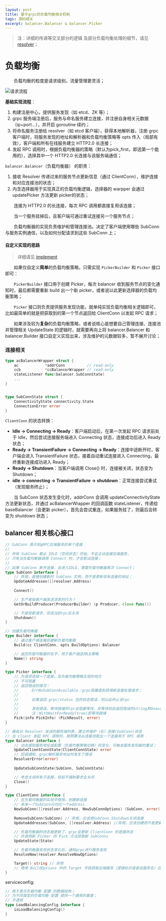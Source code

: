 ```yaml
---
layout: post
title: 基于grpc的负载均衡相关机制
tags: 源码相关
excerpt: balancer.Balancer & balancer.Picker
---
```


> 注：详细的传递等交叉部分的逻辑 及部分负载均衡处理的细节，请见 [resolver](https://acceleratorssr.github.io/2024/10/20/grpc-resolver.html)；

# 负载均衡

&emsp;&emsp;负载均衡的粒度是请求级别，流量管理更灵活；
<p><img src="https://acceleratorssr.github.io/image/lb.png" alt="请求流程"></p>


**基础实现流程**：
1. 构建注册中心，提供服务发现（如 etcd、ZK 等）；
2. grpc 服务端注册后，服务与命名服务建立连接，并注册自身相关元数据（ip+port...），并开启 goroutine 续约；
3. 将命名服务注册给 resolver（如 etcd 客户端），获得本地解析器，注册 grpc 客户端时，将服务发现的地址和解析器和负载均衡策略等 opts 传入（局部有效），客户端和所有在线服务建立 HTTP2.0 长连接；
4. 发起 RPC 调用时，根据负载均衡器的策略（默认为pick_first，即选第一个能用的），选择其中一个 HTTP2.0 长连接与该服务端通信；

`balancer.Balancer`（负载均衡器） 的职责：
1. 接收 Resolver 传递过来的服务节点更新信息（通过 ClientConn），维护连接和对应连接池的状态；
2. 内含选择器用于实现真正的负载均衡逻辑，选择器的 warpper 会通过 updatePicker 方法更新 picker的状态；

&emsp;&emsp;连接为 HTTP2.0 的长连接，每次 RPC 调用都直接复用该连接；

&emsp;&emsp;当一个服务挂掉后，且客户端可通过重试连接另一个服务节点；

&emsp;&emsp;负载均衡器的实现负责维护和管理连接池。决定了客户端使用哪些 SubConn 与服务实例通信，以及如何分配请求到这些 SubConn 上；



#### 自定义实现的思路

> 详细请见 [implement](https://acceleratorssr.github.io/2024/10/20/grpc-self-implement.html)

&emsp;&emsp;如果仅自定义**简单**的负载均衡策略，只需实现 `PickerBuilder` 和 `Picker` 接口即可：

&emsp;&emsp;`PickerBuilder` 接口用于创建 Picker，每次 balancer 收到服务节点的变化通知时，最后都需要重新 build 出一个新 picker，或者说以此更新选择器的负载均衡策略；

&emsp;&emsp;`Picker` 接口则负责提供服务发现功能，就单纯实现负载均衡相关逻辑即可，比如最简单的就是把获取到的第一个节点返回给 ClientConn 以发起 RPC 请求；

&emsp;&emsp;如果涉及较为**复杂**的负载均衡策略，或者说核心是想要自己管理连接、连接池并管理相关 UpdateState 的逻辑时，就需要再向上将 balancer.Balancer 和 balancer.Builder 接口自定义实现出来，涉及维护的元数据较多，暂不展开讨论；


### 连接相关
```go
type acBalancerWrapper struct {
	ac            *addrConn          // read-only
	ccb           *ccBalancerWrapper // read-only
	stateListener func(balancer.SubConnState)
    ...
}


type SubConnState struct {
    ConnectivityState connectivity.State 
    ConnectionError error
}
```

`ClientConn` 的状态转换：
- **Idle -> Connecting -> Ready**：客户端启动后，在第一次发起 RPC 请求前处于 Idle，然后尝试连接服务端进入 Connecting 状态，连接成功后进入 Ready 状态；
- **Ready -> TransientFailure -> Connecting → Ready**：连接中途断开时，客户端会进入 TransientFailure 状态，接着自动重试连接进入 Connecting，最终重新连接成功进入 Ready；
- **Ready -> Shutdown**：当客户端调用 Close() 时，连接被关闭，状态变为 Shutdown；
- **idle -> connecting -> TransientFailure -> shutdown**：正常连接尝试重试（发现服务终止）；

&emsp;&emsp;当 SubConn 状态发生变化时，addrConn 会调用 updateConnectivityState 方法更新状态，并通过 acBalancerWrapper 的回调函数 stateListener，传递给 baseBalancer（会更新 picker），首先会尝试重连，如果服务挂了，则最后会转变为 shutdown 状态；

## balancer 相关核心接口

```go
// SubConn 表示到gRPC后端服务的单个连接
// 
// 所有 SubConn 都从 IDLE（空闲状态）开始，不会主动连接后端服务，
// 只有当负载均衡器调用 Connect 时，才会尝试连接；
// 
// 如果 SubConn 断开连接，会进入IDLE，需要负载均衡器再次 Connect；
type SubConn interface {
    // 弃用，直接创建新的 SubConn 实例，而不是更新现有连接的地址；
	UpdateAddresses([]resolver.Address)
    
	Connect()

    // 生产者指客户端发送消息的行为？
	GetOrBuildProducer(ProducerBuilder) (p Producer, close func())

    // 不接受新请求，完成当前rpc后关闭
	Shutdown()
}

// 创建负载均衡器
type Builder interface {
	// 通过客户端连接创建新负载均衡器
	Build(cc ClientConn, opts BuildOptions) Balancer

    // 返回负载均衡器的名字，用于客户端选择LB策略
	Name() string
}

type Picker interface {
    // 为请求选择一个连接，及负载均衡策略实现的地方
    // 不可阻塞
    // 返回错误的情况：
    // 		ErrNoSubConnAvailable：grpc阻塞直到获得新连接处理请求；
    //	
    //		如果返回 grpc/status 包的状态错误，则以此终止该rpc
    // 
    //		其他错误，等待就绪的rpc会阻塞等待，非等待则会返回错误的string和Unavailable
    //		注：WithWaitForReady(true)即等待就绪
	Pick(info PickInfo) (PickResult, error)
}

// 接收从 Resolver 发送的服务端列表，建立并维护（长）连接(SubConn)状态
// 当 client 发起 RPC 调用时，按照算法从连接池取出一个连接用于 RPC 调用
type Balancer interface {
    // 动态感知服务地址或配置（负载均衡策略切换）的变化，可触发服务发现器的重试；
	UpdateClientConnState(ClientConnState) error
	// 回调通知，grpc解析服务地址时发生了错误
	ResolverError(error)
    
	UpdateSubConnState(SubConn, SubConnState)

    // 考虑关闭所有子连接，目前不强制要求全关闭
	Close()
}

type ClientConn interface {
    // 在负载均衡器的实现中使用，创建新连接
    // 未来一个SubConn只对应一个address
	NewSubConn([]resolver.Address, NewSubConnOptions) (SubConn, error)
    
	RemoveSubConn(SubConn) // 弃用，应该用SubConn.Shutdown关闭连接
	UpdateAddresses(SubConn, []resolver.Address) //弃用，应该创建而不是更新

    // 负载均衡器的状态被更新了，grpc会更新 ClientConn 的连接状态
    // 并调用新 Picker 的 Pick 方法获取新 SubConns
	UpdateState(State)

    // 负载均衡器发现状态变化后，通知grpc进行服务发现
	ResolveNow(resolver.ResolveNowOptions)

	Target() string // 弃用
    // 使用 BuildOptions 中的 Target 字段获取后端服务（逻辑标识或者说服务名）位置
}
```

serviceconfig:
```go
// 用于表示负载均衡 配置 的数据结构；
// 为不同类型的负载均衡 配置 提供一个通用的基类；
// 不透明
type LoadBalancingConfig interface {
	isLoadBalancingConfig()
}
```

